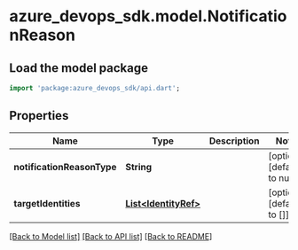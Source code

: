 # azure_devops_sdk.model.NotificationReason

## Load the model package
```dart
import 'package:azure_devops_sdk/api.dart';
```

## Properties
Name | Type | Description | Notes
------------ | ------------- | ------------- | -------------
**notificationReasonType** | **String** |  | [optional] [default to null]
**targetIdentities** | [**List&lt;IdentityRef&gt;**](IdentityRef.md) |  | [optional] [default to []]

[[Back to Model list]](../README.md#documentation-for-models) [[Back to API list]](../README.md#documentation-for-api-endpoints) [[Back to README]](../README.md)


